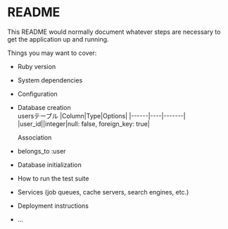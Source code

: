 # README

This README would normally document whatever steps are necessary to get the
application up and running.

Things you may want to cover:

* Ruby version

* System dependencies

* Configuration

* Database creation  
  usersテーブル
|Column|Type|Options|
|------|----|-------|
|user_id||integer|null: false, foreign_key: true|

  Association
- belongs_to :user  

* Database initialization

* How to run the test suite

* Services (job queues, cache servers, search engines, etc.)

* Deployment instructions

* ...
